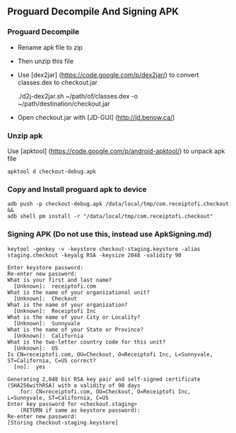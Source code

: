 
## Proguard Decompile And Signing APK

### Proguard Decompile

- Rename apk file to zip
- Then unzip this file
- Use [dex2jar] (https://code.google.com/p/dex2jar/) to convert classes.dex to checkout.jar


    ./d2j-dex2jar.sh ~/path/of/classes.dex -o ~/path/destination/checkout.jar

- Open checkout.jar with [JD-GUI] (http://jd.benow.ca/)

### Unzip apk

Use [apktool] (https://code.google.com/p/android-apktool/) to unpack apk file

    apktool d checkout-debug.apk

### Copy and Install proguard apk to device

    adb push -p checkout-debug.apk /data/local/tmp/com.receiptofi.checkout &&
    adb shell pm install -r "/data/local/tmp/com.receiptofi.checkout"


### Signing APK (Do not use this, instead use ApkSigning.md)

    keytool -genkey -v -keystore checkout-staging.keystore -alias staging.checkout -keyalg RSA -keysize 2048 -validity 90

    Enter keystore password:
    Re-enter new password:
    What is your first and last name?
      [Unknown]:  receiptofi.com
    What is the name of your organizational unit?
      [Unknown]:  Checkout
    What is the name of your organization?
      [Unknown]:  Receiptofi Inc
    What is the name of your City or Locality?
      [Unknown]:  Sunnyvale
    What is the name of your State or Province?
      [Unknown]:  California
    What is the two-letter country code for this unit?
      [Unknown]:  US
    Is CN=receiptofi.com, OU=Checkout, O=Receiptofi Inc, L=Sunnyvale, ST=California, C=US correct?
      [no]:  yes

    Generating 2,048 bit RSA key pair and self-signed certificate (SHA256withRSA) with a validity of 90 days
    	for: CN=receiptofi.com, OU=Checkout, O=Receiptofi Inc, L=Sunnyvale, ST=California, C=US
    Enter key password for <checkout.staging>
    	(RETURN if same as keystore password):
    Re-enter new password:
    [Storing checkout-staging.keystore]
